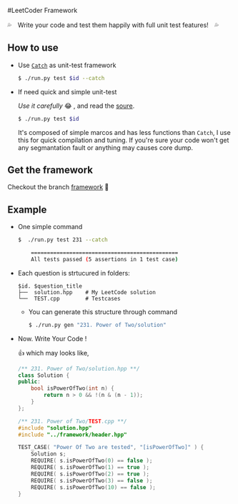 #LeetCoder Framework

:sweat_drops:　Write your code and test them happily with full unit test features!　:sweat_drops:

## How to use

- Use [`Catch`](https://github.com/philsquared/Catch) as unit-test framework

    ```bash
    $ ./run.py test $id --catch
    ```

- If need quick and simple unit-test

    *Use it carefully* :joy: , and read the [soure](/framework/header.hpp#L10).

    ```bash
    $ ./run.py test $id
    ```

    It's composed of simple marcos and has less functions than `Catch`, I use this for quick compilation and tuning.
    If you're sure your code won't get any segmantation fault or anything may causes core dump.


## Get the framework

Checkout the branch [framework](https://github.com/leVirve/TheLeetCoder/tree/framework)  :facepunch:


## Example

- One simple command

    ```bash
    $  ./run.py test 231 --catch     

        ==============================================      
        All tests passed (5 assertions in 1 test case)  
    ```

- Each question is strtucured in folders:

    ```
    $id. $question_title
    ├──  solution.hpp    # My LeetCode solution
    └──  TEST.cpp        # Testcases
    ```

    - You can generate this structure through command

        ```bash
        $ ./run.py gen "231. Power of Two/solution"
        ```

- Now. Write Your Code !

    :thumbsup: which may looks like,
    ```c++
    /** 231. Power of Two/solution.hpp **/
    class Solution {
    public:
        bool isPowerOfTwo(int n) {
            return n > 0 && !(n & (n - 1));
        }
    };
    ```
    ```c++
    /** 231. Power of Two/TEST.cpp **/
    #include "solution.hpp"
    #include "../framework/header.hpp"

    TEST_CASE( "Power Of Two are tested", "[isPowerOfTwo]" ) {
        Solution s;
        REQUIRE( s.isPowerOfTwo(0) == false );
        REQUIRE( s.isPowerOfTwo(1) == true );
        REQUIRE( s.isPowerOfTwo(2) == true );
        REQUIRE( s.isPowerOfTwo(3) == false );
        REQUIRE( s.isPowerOfTwo(10) == false );
    }

    ```
